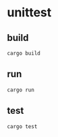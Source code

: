 # unittest

## build

```shell
cargo build
```

## run

```shell
cargo run
```

## test

```shell
cargo test
```
